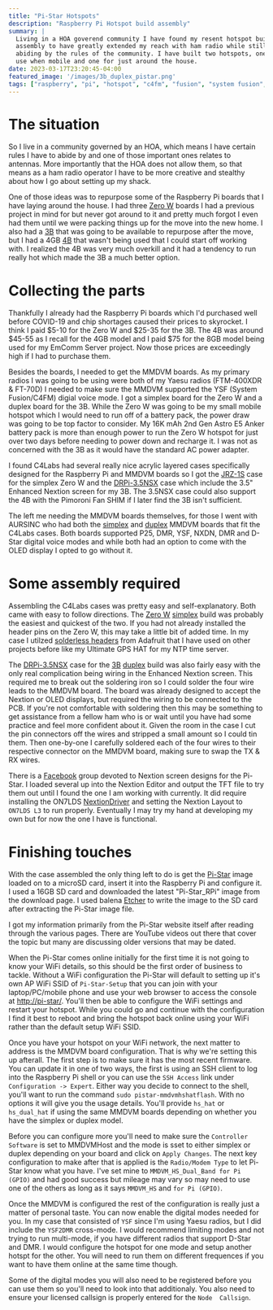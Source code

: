 ```yaml
---
title: "Pi-Star Hotspots"
description: "Raspberry Pi Hotspot build assembly"
summary: |
  Living in a HOA goverend community I have found my resent hotspot build
  assembly to have greatly extended my reach with ham radio while still
  abiding by the rules of the community. I have built two hotspots, one I
  use when mobile and one for just around the house.
date: 2023-03-17T23:20:45-04:00
featured_image: '/images/3b_duplex_pistar.png'
tags: ["raspberry", "pi", "hotspot", "c4fm", "fusion", "system fusion", "uhf", "vhf", "nextion", "on7lds"]
---
```


# The situation

So I live in a community governed by an HOA, which means I have certain 
rules I have to abide by and one of those important ones relates to antennas. More importantly that the HOA does not allow them, so that means
as a ham radio operator I have to be more creative and stealthy about how
I go about setting up my shack.

One of those ideas was to repurpose some of the Raspberry Pi boards that
I have laying around the house. I had three [Zero W] boards I had a previous
project in mind for but never got around to it and pretty much forgot I
even had them until we were packing things up for the move into the new
home. I also had a [3B] that was going to be available to repurpose after
the move, but I had a 4GB [4B] that wasn't being used that I could start off
working with. I realized the 4B was very much overkill and it had a 
tendency to run really hot which made the 3B a much better option.

# Collecting the parts

Thankfully I already had the Raspberry Pi boards which I'd purchased well
before COVID-19 and chip shortages caused their prices to skyrocket. I
think I paid $5-10 for the Zero W and $25-35 for the 3B. The 4B was around $45-55 as I recall for the 4GB model and I paid $75 for the 8GB 
model being used for my EmComm Server project. Now those prices are 
exceedingly high if I had to purchase them.

Besides the boards, I needed to get the MMDVM boards. As my primary radios
I was going to be using were both of my Yaesu radios (FTM-400XDR & FT-70D)
I needed to make sure the MMDVM supported the YSF (System Fusion/C4FM)
digial voice mode. I got a simplex board for the Zero W and a duplex board
for the 3B. While the Zero W was going to be my small mobile hotspot which
I would need to run off of a battery pack, the power draw was going to be 
top factor to consider. My 16K mAh 2nd Gen Astro E5 Anker battery pack is 
more than enough power to run the Zero W hotspot for just over two days
before needing to power down and recharge it. I was not as concerned with
the 3B as it would have the standard AC power adapter.

I found C4Labs had several really nice acrylic layered cases specifically
designed for the Raspberry Pi and MMDVM boards so I got the [JRZ-1S] case
for the simplex Zero W and the [DRPi-3.5NSX] case which include the 
3.5" Enhanced Nextion screen for my 3B. The 3.5NSX case could also support
the 4B with the Pimoroni Fan SHIM if I later find the 3B isn't sufficient.

The left me needing the MMDVM boards themselves, for those I went with 
AURSINC who had both the [simplex] and [duplex] MMDVM boards that fit the
C4Labs cases. Both boards supported P25, DMR, YSF, NXDN, DMR and D-Star
digital voice modes and while both had an option to come with the OLED
display I opted to go without it.

# Some assembly required

Assembling the C4Labs cases was pretty easy and self-explanatory. Both
came with easy to follow directions. The [Zero W] [simplex] build was
probably the easiest and quickest of the two. If you had not already
installed the header pins on the Zero W, this may take a little bit of
added time. In my case I utilzed [solderless headers] from Adafruit that
I have used on other projects before like my Ultimate GPS HAT for my NTP
time server. 

The [DRPi-3.5NSX] case for the [3B] [duplex] build was also fairly easy
with the only real complication being wiring in the Enhanced Nextion
screen. This required me to break out the soldering iron so I could
solder the four wire leads to the MMDVM board. The board was already
designed to accept the Nextion or OLED displays, but required the wiring
to be connected to the PCB. If you're not comfortable with soldering then
this may be something to get assistance from a fellow ham who is or wait
until you have had some practice and feel more confident about it. Given
the room in the case I cut the pin connectors off the wires and stripped
a small amount so I could tin them. Then one-by-one I carefully soldered
each of the four wires to their respective connector on the MMDVM board,
making sure to swap the TX & RX wires.

There is a [Facebook] group devoted to Nextion screen designs for the
Pi-Star. I loaded several up into the Nextion Editor and output the TFT
file to try them out until I found the one I am working with currently.
It did require installing the ON7LDS [NextionDriver] and setting the Nextion Layout to `ON7LDS L3` to run properly. Eventually I may try my
hand at developing my own but for now the one I have is functional.

# Finishing touches

With the case assembled the only thing left to do is get the [Pi-Star]
image loaded on to a microSD card, insert it into the Raspberry Pi and
configure it. I used a 16GB SD card and downloaded the latest
"Pi-Star_RPi" image from the download page. I used balena [Etcher] to
write the image to the SD card after extracting the Pi-Star image file.

I got my information primarily from the Pi-Star website itself after
reading through the various pages. There are YouTube videos out there
that cover the topic but many are discussing older versions that may
be dated.

When the Pi-Star comes online initially for the first time it is not 
going to know your WiFi details, so this should be the first order of
business to tackle. Without a WiFi configuration the Pi-Star will default
to setting up it's own AP WiFi SSID of `Pi-Star-Setup` that you can join
with your laptop/PC/mobile phone and use your web browser to access the
console at [http://pi-star/](http://pi-star). You'll then be able to
configure the WiFi settings and restart your hotspot. While you could go
and continue with the configuration I find it best to reboot and bring
the hotspot back online using your WiFi rather than the default setup
WiFi SSID.

Once you have your hotspot on your WiFi network, the next matter to 
address is the MMDVM board configuration. That is why we're setting this
up afterall. The first step is to make sure it has the most recent
firmware. You can update it in one of two ways, the first is using an
SSH client to log into the Raspberry Pi shell or you can use the 
`SSH Access` link under `Configuration -> Expert`. Either way you decide
to connect to the shell, you'll want to run the command
`sudo pistar-mmdvmhshatflash`. With no options it will give you the usage
details. You'll provide `hs_hat` or `hs_dual_hat` if using the same MMDVM
boards depending on whether you have the simplex or duplex model.

Before you can configure more you'll need to make sure the `Controller
Software` is set to MMDVMHost and the mode is sset to either simplex or
duplex depending on your board and click on `Apply Changes`. The next
key configuration to make after that is applied is the `Radio/Modem Type`
to let Pi-Star know what you have. I've set mine to `MMDVM_HS_Dual_Band
for Pi (GPIO)` and had good success but mileage may vary so may need to
use one of the others as long as it says `MMDVM_HS` and `for Pi (GPIO)`.

Once the MMDVM is configured the rest of the configuration is really just
a matter of personal taste. You can now enable the digital modes needed
for you. In my case that consisted of `YSF` since I'm using Yaesu radios,
but I did include the `YSF2DMR` cross-mode. I would recommend limiting
modes and not trying to run multi-mode, if you have different radios that
support D-Star and DMR. I would configure the hotspot for one mode and
setup another hotspt for the other. You will need to run them on
different frequences if you want to have them online at the same time though.

Some of the digital modes you will also need to be registered before you
can use them so you'll need to look into that additionaly. You also need
to ensure your licensed callsign is properly entered for the `Node 
Callsign`.

[Zero W]: https://www.raspberrypi.com/products/raspberry-pi-zero-w/ "Raspberry Pi Zero W"
[3B]: https://www.raspberrypi.com/products/raspberry-pi-3-model-b/ "Raspberry Pi 3B"
[4B]: https://www.raspberrypi.com/products/raspberry-pi-4-model-b/ "Raspberry Pi 4B"
[JRZ-1S]: https://a.co/d/bNN3uwt "JRZ-1S - C4Labs"
[DRPi-3.5NSX]: https://a.co/d/fT5pJUq "DRPi-3.5NSX - C4Labs"
[simplex]: https://a.co/d/daqqZrP "AURSINC simplex MMDVM hotspot board"
[duplex]: https://a.co/d/9oEP4Du "AURSINC duplex MMDVM hotspot board"
[solderless headers]: https://www.adafruit.com/product/3413 "GPIO Hammer Headers - Solderless Raspberry Pi Connectors"
[Facebook]: https://www.facebook.com/groups/Nextion "NEXTION - HAM-Radio screens"
[NextionDriver]: https://github.com/on7lds/NextionDriverInstaller "ON7LDS NextionDriverInstaller"
[Pi-Star]: https://www.pistar.uk/ "Pi-Star Digital Voice Software"
[Etcher]: https://www.balena.io/etcher "balena Etcher"